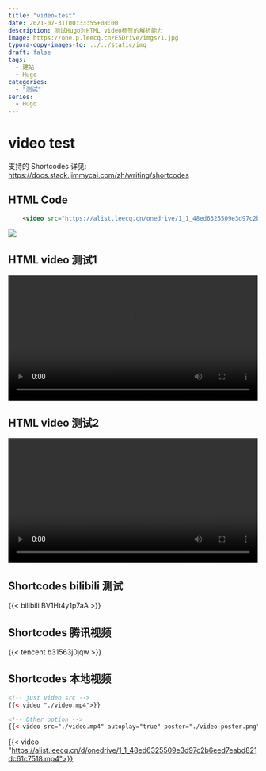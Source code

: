 ```yaml
---
title: "video-test"
date: 2021-07-31T00:33:55+08:00
description: 测试Hugo对HTML video标签的解析能力
image: https://one.p.leecq.cn/E5Drive/imgs/1.jpg
typora-copy-images-to: ../../static/img
draft: false
tags: 
  - 建站
  - Hugo
categories: 
  - "测试"
series: 
  - Hugo
---
```


 



# video test

支持的 Shortcodes 详见: https://docs.stack.jimmycai.com/zh/writing/shortcodes

## HTML Code

```html
    <video src="https://alist.leecq.cn/onedrive/1_1_48ed6325509e3d97c2b6eed7eabd821dc61c7518.mp4" controls  ></video>
```

![](../../static/img/test.jpg)

## HTML video 测试1
<video controls="controls" preload controls width=100%>
  <source src="https://alist.leecq.cn/d/onedrive/1_1_48ed6325509e3d97c2b6eed7eabd821dc61c7518.mp4" type="video/mp4" />
Your browser does not support the video tag.
</video>





## HTML video 测试2
<video src="https://alist.leecq.cn/d/onedrive/%E4%B8%AD%E5%9B%BD%E6%9C%BA%E9%95%BF1080P.mp4?sign=dc625e8ea4bb25a8" controls preload width=100% > </video>

## Shortcodes bilibili 测试

{{< bilibili BV1Ht4y1p7aA >}}



## Shortcodes 腾讯视频

{{< tencent  b31563j0jqw >}}

## Shortcodes 本地视频
```html
<!-- just video src -->
{{< video "./video.mp4">}}

<!-- Other option -->
{{< video src="./video.mp4" autoplay="true" poster="./video-poster.png" >}}
```

{{< video "https://alist.leecq.cn/d/onedrive/1_1_48ed6325509e3d97c2b6eed7eabd821dc61c7518.mp4">}}

## 